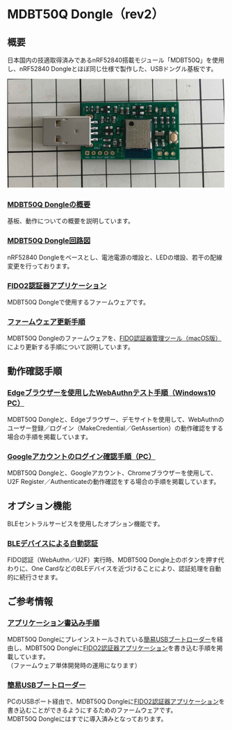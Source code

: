 # MDBT50Q Dongle（rev2）

## 概要

日本国内の技適取得済みであるnRF52840搭載モジュール「MDBT50Q」を使用し、nRF52840 Dongleとほぼ同じ仕様で製作した、USBドングル基板です。

<img src="../assets/0021.jpg" width="500">

### [MDBT50Q Dongleの概要](HWSUMMARY.md)

基板、動作についての概要を説明しています。

### [MDBT50Q Dongle回路図](FIDO2AUTH_002.pdf)

nRF52840 Dongleをベースとし、電池電源の増設と、LEDの増設、若干の配線変更を行っております。

### [FIDO2認証器アプリケーション](../../../nRF5_SDK_v15.3.0/README.md)

MDBT50Q Dongleで使用するファームウェアです。

### [ファームウェア更新手順](../../../MaintenanceTool/macOSApp/UPDATEFIRMWARE.md)

MDBT50Q Dongleのファームウェアを、[FIDO認証器管理ツール（macOS版）](MaintenanceTool/macOSApp)により更新する手順について説明しています。

## 動作確認手順

### [Edgeブラウザーを使用したWebAuthnテスト手順（Windows10 PC）](../WEBAUTHNTEST.md)

MDBT50Q Dongleと、Edgeブラウザー、デモサイトを使用して、WebAuthnのユーザー登録／ログイン（MakeCredential／GetAssertion）の動作確認をする場合の手順を掲載しています。

### [Googleアカウントのログイン確認手順（PC）](../PCCHROME.md)

MDBT50Q Dongleと、Googleアカウント、Chromeブラウザーを使用して、U2F Register／Authenticateの動作確認をする場合の手順を掲載しています。

## オプション機能

BLEセントラルサービスを使用したオプション機能です。

### [BLEデバイスによる自動認証](../BLEDAUTH.md)

FIDO認証（WebAuthn／U2F）実行時、MDBT50Q Dongle上のボタンを押す代わりに、One CardなどのBLEデバイスを近づけることにより、認証処理を自動的に続行させます。

## ご参考情報

### [アプリケーション書込み手順](../../../nRF5_SDK_v15.3.0/APPINSTALL.md)

MDBT50Q Dongleにプレインストールされている[簡易USBブートローダー](../../../nRF5_SDK_v15.3.0/examples/dfu/README.md)を経由し、MDBT50Q Dongleに[FIDO2認証器アプリケーション](../../../nRF5_SDK_v15.3.0/README.md)を書き込む手順を掲載しています。<br>
（ファームウェア単体開発時の運用になります）

### [簡易USBブートローダー](../../../nRF5_SDK_v15.3.0/examples/dfu/README.md)

PCのUSBポート経由で、MDBT50Q Dongleに[FIDO2認証器アプリケーション](../../../nRF5_SDK_v15.3.0/README.md)を書き込むことができるようにするためのファームウェアです。<br>
MDBT50Q Dongleにはすでに導入済みとなっております。
